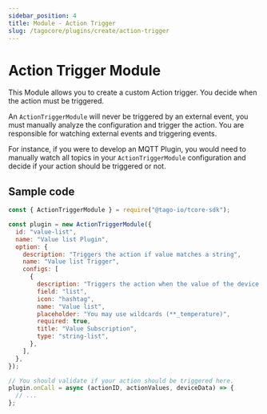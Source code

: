 ```yaml
---
sidebar_position: 4
title: Module - Action Trigger
slug: /tagocore/plugins/create/action-trigger
---
```


# Action Trigger Module

This Module allows you to create a custom Action trigger. You decide when the action must be triggered.

An `ActionTriggerModule` will never be triggered by an external event, you must manually analyze the configuration and
trigger the action. You are responsible for watching external events and triggering events.

For instance, if you were to develop an MQTT Plugin, you would need to manually watch all topics in your
`ActionTriggerModule` configuration and decide if your action should be triggered or not.

## Sample code

```js
const { ActionTriggerModule } = require("@tago-io/tcore-sdk");

const plugin = new ActionTriggerModule({
  id: "value-list",
  name: "Value list Plugin",
  option: {
    description: "Triggers the action if value matches a string",
    name: "Value list Trigger",
    configs: [
      {
        description: "Triggers the action when the value of the device matches any value in the list.",
        field: "list",
        icon: "hashtag",
        name: "Value list",
        placeholder: "You may use wildcards (**_temperature)",
        required: true,
        title: "Value Subscription",
        type: "string-list",
      },
    ],
  },
});

// You should validate if your action should be triggered here.
plugin.onCall = async (actionID, actionValues, deviceData) => {
  // ...
};
```
